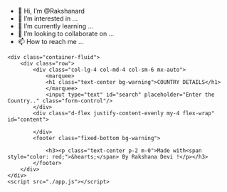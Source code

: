 - 👋 Hi, I’m @Rakshanard
- 👀 I’m interested in ...
- 🌱 I’m currently learning ...
- 💞️ I’m looking to collaborate on ...
- 📫 How to reach me ...

<!---
Rakshanard/Rakshanard is a ✨ special ✨ repository because its `README.md` (this file) appears on your GitHub profile.
You can click the Preview link to take a look at your changes.
--->
<!DOCTYPE html>
<html lang="en">

<head>
    <meta charset="UTF-8">
    <meta http-equiv="X-UA-Compatible" content="IE=edge">
    <meta name="viewport" content="width=device-width, initial-scale=1.0">
    <title>COUNTRY DETAILS</title>
    <link href="https://cdn.jsdelivr.net/npm/bootstrap@5.1.0/dist/css/bootstrap.min.css" rel="stylesheet"
        integrity="sha384-KyZXEAg3QhqLMpG8r+8fhAXLRk2vvoC2f3B09zVXn8CA5QIVfZOJ3BCsw2P0p/We" crossorigin="anonymous">
    <script src="https://cdn.jsdelivr.net/npm/bootstrap@5.1.0/dist/js/bootstrap.bundle.min.js"
        integrity="sha384-U1DAWAznBHeqEIlVSCgzq+c9gqGAJn5c/t99JyeKa9xxaYpSvHU5awsuZVVFIhvj"
        crossorigin="anonymous"></script>
      <link rel="stylesheet" href="style.css">
</head>
<body>
    
    <div class="container-fluid">
        <div class="row">
            <div class="col-lg-4 col-md-4 col-sm-6 mx-auto">
                <marquee>
                <h1 class="text-center bg-warning">COUNTRY DETAILS</h1>
                </marquee>
                <input type="text" id="search" placeholder="Enter the Country.." class="form-control"/>
            </div>
            <div class="d-flex justify-content-evenly my-4 flex-wrap" id="content">
    
            </div>
            <footer class="fixed-bottom bg-warning">
                
                <h3><p class="text-center p-2 m-0">Made with<span style="color: red;">&hearts;</span> By Rakshana Devi !</p></h3>
            </footer>
        </div>
    </div>
    <script src="./app.js"></script>
</body>
</html>
